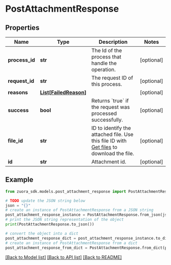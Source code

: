 # PostAttachmentResponse


## Properties

Name | Type | Description | Notes
------------ | ------------- | ------------- | -------------
**process_id** | **str** | The Id of the process that handle the operation.  | [optional] 
**request_id** | **str** | The request ID of this process.  | [optional] 
**reasons** | [**List[FailedReason]**](FailedReason.md) |  | [optional] 
**success** | **bool** | Returns &#x60;true&#x60; if the request was processed successfully.  | [optional] 
**file_id** | **str** | ID to identify the attached file. Use this file ID with [Get files](https://www.zuora.com/developer/api-references/api/operation/Get_Files) to download the file.  | [optional] 
**id** | **str** | Attachment id.  | [optional] 

## Example

```python
from zuora_sdk.models.post_attachment_response import PostAttachmentResponse

# TODO update the JSON string below
json = "{}"
# create an instance of PostAttachmentResponse from a JSON string
post_attachment_response_instance = PostAttachmentResponse.from_json(json)
# print the JSON string representation of the object
print(PostAttachmentResponse.to_json())

# convert the object into a dict
post_attachment_response_dict = post_attachment_response_instance.to_dict()
# create an instance of PostAttachmentResponse from a dict
post_attachment_response_from_dict = PostAttachmentResponse.from_dict(post_attachment_response_dict)
```
[[Back to Model list]](../README.md#documentation-for-models) [[Back to API list]](../README.md#documentation-for-api-endpoints) [[Back to README]](../README.md)


